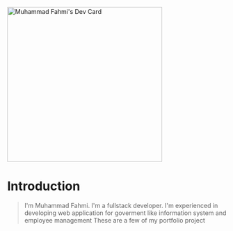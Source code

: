 <a href="https://app.daily.dev/muhammadfahmi"><img src="https://api.daily.dev/devcards/v2/RNZDCKV2thM2sN1qQxpbZ.png?r=f6a&type=default" width="356" alt="Muhammad Fahmi's Dev Card"/></a>

# Introduction

> I'm Muhammad Fahmi. I'm a fullstack developer. I'm experienced in developing web application for goverment like information system and employee management
> These are a few of my portfolio project
> 
